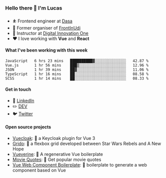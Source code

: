 ### Hello there 👋 I'm Lucas

* ⛹️‍ Frontend engineer at [Dasa](https://www.linkedin.com/company/dasa/jobs/)
* 📆 Former organiser of [FrontInUdi](https://www.linkedin.com/company/frontinudi)
* 📓 Instructor at [Digital Innovation One](https://web.digitalinnovation.one/course/introducao-criacao-de-websites-com-html5-e-css3/learning/462f831d-5fdf-485e-bf07-1d391eb94ac8/)
* ❤️ I love working with **Vue** and **React**

#### What I've been working with this week

<!--START_SECTION:waka-->
```text
JavaScript   6 hrs 23 mins   ██████████▓░░░░░░░░░░░░░░   42.87 % 
Vue.js       1 hr 56 mins    ███▒░░░░░░░░░░░░░░░░░░░░░   12.96 % 
JSON         1 hr 39 mins    ██▓░░░░░░░░░░░░░░░░░░░░░░   11.06 % 
TypeScript   1 hr 16 mins    ██░░░░░░░░░░░░░░░░░░░░░░░   08.58 % 
SCSS         1 hr 14 mins    ██░░░░░░░░░░░░░░░░░░░░░░░   08.33 % 
```
<!--END_SECTION:waka-->

#### Get in touch

* 🏢 [LinkedIn](https://www.linkedin.com/in/vilaboim/)
* ✏️ [DEV](https://dev.to/vilaboim)
* 🐦 [Twitter](https://twitter.com/lucasvilaboim)

#### Open source projects

* [Vuecloak](https://github.com/vilaboim/vuecloak): 🔑 a Keycloak plugin for Vue 3
* [Grido](https://github.com/vilaboim/grido): 🐸 a flexbox grid developed between Star Wars Rebels and A New Hope
* [Vueverine](https://github.com/vilaboim/vueverine): 🦦 A regenerative Vue boilerplate
* [Movie Quotes](https://github.com/vilaboim/movie-quotes): 🎥 Get popular movie quotes
* [Vue Web Component Boilerplate](https://github.com/vilaboim/vue-web-component-boilerplate): 💚 boilerplate to generate a web component based on Vue
